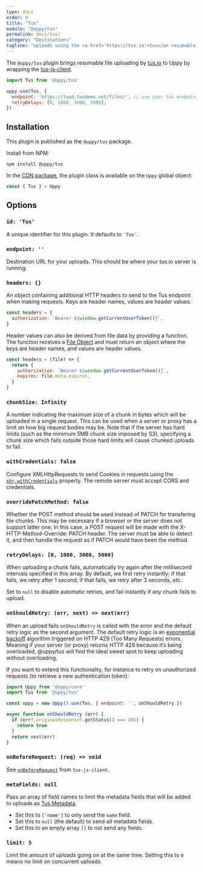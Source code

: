 ```yaml
---
type: docs
order: 0
title: "Tus"
module: "@uppy/tus"
permalink: docs/tus/
category: "Destinations"
tagline: "uploads using the <a href='https://tus.io'>tus</a> resumable upload protocol"
---
```


The `@uppy/tus` plugin brings resumable file uploading by [tus.io](http://tus.io) to Uppy by wrapping the [tus-js-client][].

```js
import Tus from '@uppy/tus'

uppy.use(Tus, {
  endpoint: 'https://tusd.tusdemo.net/files/', // use your tus endpoint here
  retryDelays: [0, 1000, 3000, 5000],
})
```

## Installation

This plugin is published as the `@uppy/tus` package.

Install from NPM:

```shell
npm install @uppy/tus
```

In the [CDN package](/docs/#With-a-script-tag), the plugin class is available on the `Uppy` global object:

```js
const { Tus } = Uppy
```

## Options

### `id: 'Tus'`

A unique identifier for this plugin. It defaults to `'Tus'`.

### `endpoint: ''`

Destination URL for your uploads. This should be where your tus.io server is running.

### `headers: {}`

<!--retext-simplify ignore additional-->

An object containing additional HTTP headers to send to the Tus endpoint when making requests.
Keys are header names, values are header values.

```js
const headers = {
  authorization: `Bearer ${window.getCurrentUserToken()}`,
}
```

Header values can also be derived from file data by providing a function. The function receives a [File Object][File Objects] and must return an object where the keys are header names, and values are header values.

```js
const headers = (file) => {
  return {
    authorization: `Bearer ${window.getCurrentUserToken()}`,
    expires: file.meta.expires,
  }
}
```

### `chunkSize: Infinity`

A number indicating the maximum size of a chunk in bytes which will be uploaded in a single request. This can be used when a server or proxy has a limit on how big request bodies may be. Note that if the server has hard limits (such as the minimum 5MB chunk size imposed by S3), specifying a chunk size which falls outside those hard limits will cause chunked uploads to fail.

### `withCredentials: false`

Configure XMLHttpRequests to send Cookies in requests using the [`xhr.withCredentials`](https://developer.mozilla.org/en-US/docs/Web/API/XMLHttpRequest/withCredentials) property. The remote server must accept CORS and credentials.

### `overridePatchMethod: false`

Whether the POST method should be used instead of PATCH for transfering file chunks. This may be necessary if a browser or the server does not support latter one. In this case, a POST request will be made with the X-HTTP-Method-Override: PATCH header. The server must be able to detect it, and then handle the request as if PATCH would have been the method.

### `retryDelays: [0, 1000, 3000, 5000]`

When uploading a chunk fails, automatically try again after the millisecond intervals specified in this array. By default, we first retry instantly; if that fails, we retry after 1 second; if that fails, we retry after 3 seconds, etc.

Set to `null` to disable automatic retries, and fail instantly if any chunk fails to upload.

### `onShouldRetry: (err, next) => next(err)`

When an upload fails `onShouldRetry` is called with the error and the default retry logic as the second argument. The default retry logic is an [exponential backoff](https://en.wikipedia.org/wiki/Exponential_backoff) algorithm triggered on HTTP 429 (Too Many Requests) errors. Meaning if your server (or proxy) returns HTTP 429 because it’s being overloaded, @uppy/tus will find the ideal sweet spot to keep uploading without overloading.

If you want to extend this functionality, for instance to retry on unauthorized requests (to retrieve a new authentication token):

```js
import Uppy from '@uppy/core'
import Tus from '@uppy/tus'

const uppy = new Uppy().use(Tus, { endpoint: '', onShouldRetry })

async function onShouldRetry (err) {
  if (err?.originalResponse?.getStatus() === 401) {
    return true
  }
  return next(err)
}
```

### `onBeforeRequest: (req) => void`

See [`onBeforeRequest`](https://github.com/tus/tus-js-client/blob/master/docs/api.md#onbeforerequest) from `tus-js-client`.

### `metaFields: null`

Pass an array of field names to limit the metadata fields that will be added to uploads as [Tus Metadata](https://tus.io/protocols/resumable-upload.html#upload-metadata).

* Set this to `['name']` to only send the `name` field.
* Set this to `null` (the default) to send _all_ metadata fields.
* Set this to an empty array `[]` to not send any fields.

### `limit: 5`

Limit the amount of uploads going on at the same time. Setting this to `0` means no limit on concurrent uploads.

[tus-js-client]: https://github.com/tus/tus-js-client

[File Objects]: /docs/uppy/#File-Objects
